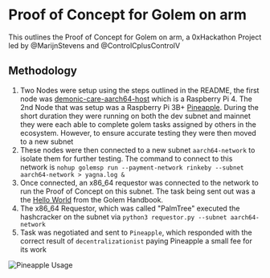 # Proof of Concept for Golem on arm
This outlines the Proof of Concept for Golem on arm, a 0xHackathon Project led by @MarijnStevens and @ControlCplusControlV

## Methodology
1. Two Nodes were setup using the steps outlined in the README, the first node was [demonic-care-aarch64-host](https://golemstats.com/node/0xfc1bd14392e90b1b8dba0ff58a573ea222f406a1 "demonic-care-aarch64-host") which is a Raspberry Pi 4. The 2nd Node that was setup was a Raspberry Pi 3B+ [Pineapple](https://golemstats.com/node/0xb55013851474b24f6f9d8fefa4a75078b6754b6c). During the short duration they were running on both the dev subnet and mainnet they were each able to complete golem tasks assigned by others in the ecosystem. However, to ensure accurate testing they were then moved to a new subnet
2. These nodes were then connected to a new subnet `aarch64-network` to isolate them for further testing. The command to connect to this network is `nohup golemsp run --payment-network rinkeby --subnet aarch64-network > yagna.log &`
3. Once connected, an x86_64 requestor was connected to the network to run the Proof of Concept on this subnet. The task being sent out was a the [Hello World](https://handbook.golem.network/requestor-tutorials/hello-world) from the Golem Handbook.
4. The x86_64 Requestor, which was called "PalmTree" executed the hashcracker on the subnet via `python3 requestor.py --subnet aarch64-network`
5. Task was negotiated and sent to `Pineapple`, which responded with the correct result of `decentralizationist` paying Pineapple a small fee for its work


![Pineapple Usage]((https://github.com/ControlCplusControlV/yagna-binaries/blob/master/PoC/images/Pineapple.png?raw=true) "Usage as shown on golemstats.com")
